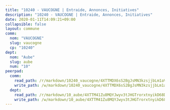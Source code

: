 ```yaml
---
title: "10240 - VAUCOGNE | Entraide, Annonces, Initiatives"
description: "10240 - VAUCOGNE | Entraide, Annonces, Initiatives"
date: 2020-01-11T14:09:21+09:00
collapsible: false
layout: commune
comm:
  nom: "VAUCOGNE"
  slug: vaucogne
  cp: "10240"
dept:
  nom: "Aube"
  slug: aube
  num: "10"
peerpad:
  comm:
    read_path: /r/markdown/10240_vaucogne/4XTTMDX6sS2BgJsMN3kzsjjbLm1aV5TpCJnEZZVAA73VVe8Tn
    write_path: /w/markdown/10240_vaucogne/4XTTMDX6sS2BgJsMN3kzsjjbLm1aV5TpCJnEZZVAA73VVe8Tn-K3TgTvDZFg5RXVhbrcoqivzadaGnVfc1gvkfKyn4PMYCzZB4n6jn5d5RHc53NTorGUQeBRWopf6LVNzs74qUUpz31E1q7vHmS4NBgn76FzPPo1ckrErWaG9ySjkdJ6wyawXwT54g
  dept:
    read_path: /r/markdown/10_aube/4XTTM41Zu8MQYJwyv3tJHGTrorxtnyikD68DsVemyiZk3ThMz
    write_path: /w/markdown/10_aube/4XTTM41Zu8MQYJwyv3tJHGTrorxtnyikD68DsVemyiZk3ThMz-K3TgTmGUJaeXhcyrKr3gXoqmq82GkfYoTwSCbr39jXo2qoiz4eMZ1zWf94tEK8PkgCEQwZ6j878iec7q7nyW22BbTVtKr2C3mJwkjMoqhPxRA9brvyfx2cZBiMVgJntTtrf7GrDW
---
```


